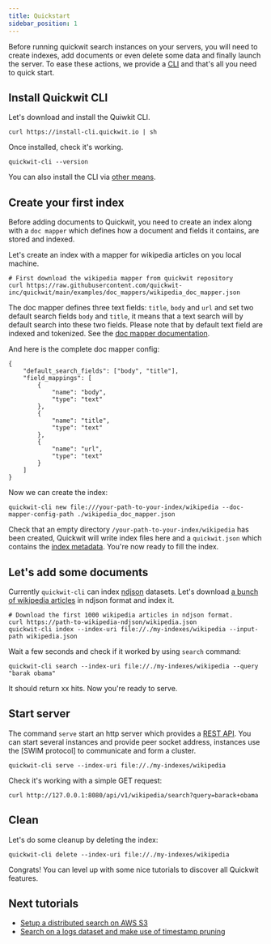 ```yaml
---
title: Quickstart
sidebar_position: 1
---
```


Before running quickwit search instances on your servers, you will need to create indexes, add documents or even delete some data and finally launch the server. To ease these actions, we provide a [CLI](../quickwit-cli.md) and that's 
all you need to quick start.


## Install Quickwit CLI

Let's download and install the Quiwkit CLI.

```
curl https://install-cli.quickwit.io | sh
```

Once installed, check it's working.

```
quickwit-cli --version
```

You can also install the CLI via [other means](installation.md).

## Create your first index

Before adding documents to Quickwit, you need to create an index along with a `doc mapper` which defines how a document and fields it contains, are stored and indexed.

Let's create an index with a mapper for wikipedia articles on you local machine.

```
# First download the wikipedia mapper from quickwit repository
curl https://raw.githubusercontent.com/quickwit-inc/quickwit/main/examples/doc_mappers/wikipedia_doc_mapper.json
```

The doc mapper defines three text fields: `title`, `body` and `url` and set two default search fields `body` and `title`, it means that a text search will by default search into these two fields. Please note that by default text field are indexed and tokenized. See the [doc mapper documentation](../reference/doc-mapper.md). 

And here is the complete doc mapper config:

```
{
    "default_search_fields": ["body", "title"],
    "field_mappings": [
        {
            "name": "body",
            "type": "text"
        },
        {
            "name": "title",
            "type": "text"
        },
        {
            "name": "url",
            "type": "text"
        }
    ]
}
```

Now we can create the index:

```
quickwit-cli new file:///your-path-to-your-index/wikipedia --doc-mapper-config-path ./wikipedia_doc_mapper.json
```

Check that an empty directory `/your-path-to-your-index/wikipedia` has been created, Quickwit will write index files here and a `quickwit.json` which contains the [index metadata](../overview/architecture.md#index-metadata).
You're now ready to fill the index.

## Let's add some documents

Currently `quickwit-cli` can index [ndjson](http://ndjson.org/) datasets.
Let's download [a bunch of wikipedia articles]() in ndjson format and index it.

```
# Download the first 1000 wikipedia articles in ndjson format.
curl https://path-to-wikipedia-ndjson/wikipedia.json
quickwit-cli index --index-uri file://./my-indexes/wikipedia --input-path wikipedia.json
```

Wait a few seconds and check if it worked by using `search` command:

```
quickwit-cli search --index-uri file://./my-indexes/wikipedia --query "barak obama"
```

It should return xx hits. Now you're ready to serve.


## Start server

The command `serve` start an http server which provides a [REST API](). You can start several instances and provide peer socket
address, instances use the [SWIM protocol] to communicate and form a cluster.

```
quickwit-cli serve --index-uri file://./my-indexes/wikipedia
```

Check it's working with a simple GET request:
```
curl http://127.0.0.1:8080/api/v1/wikipedia/search?query=barack+obama
```


## Clean

Let's do some cleanup by deleting the index:

```
quickwit-cli delete --index-uri file://./my-indexes/wikipedia
```

Congrats! You can level up with some nice tutorials to discover all Quickwit features. 


## Next tutorials

- [Setup a distributed search on AWS S3](tutorial-distributed-search-aws-s3.md)
- [Search on a logs dataset and make use of timestamp pruning](tutorial-hdfs-logs.md)


